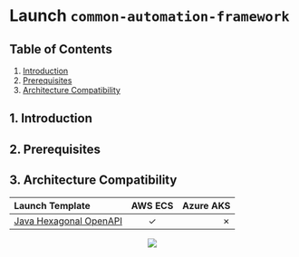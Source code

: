 # Launch `common-automation-framework`
## **Table of Contents**
1. [Introduction](#1-introduction)
2. [Prerequisites](#2-prerequisites)
3. [Architecture Compatibility](#3-architecture-compatibility)

## 1. Introduction

## 2. Prerequisites

## 3. Architecture Compatibility
| Launch Template      | AWS ECS | Azure AKS     |
| :---        |    :----:   |          ---: |
| [Java Hexagonal OpenAPI](https://github.com/launchbynttdata/launch-api-hex-java-template) | &check; | &cross; |

<p align="center">
  <img src="./pictures/3.1-template-cloud-compatibility.png" /> 
</p>